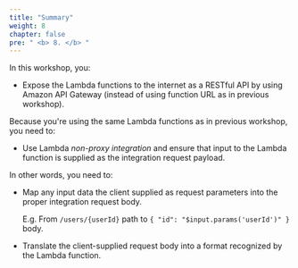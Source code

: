 ```yaml
---
title: "Summary"
weight: 8
chapter: false
pre: " <b> 8. </b> "
---
```


In this workshop, you:

- Expose the Lambda functions to the internet as a RESTful API by using Amazon API Gateway (instead of using function URL as in previous workshop).

Because you're using the same Lambda functions as in previous workshop, you need to:

- Use Lambda _non-proxy integration_ and ensure that input to the Lambda function is supplied as the integration request payload.

In other words, you need to:

- Map any input data the client supplied as request parameters into the proper integration request body.

  E.g. From `/users/{userId}` path to `{ "id": "$input.params('userId')" }` body.

- Translate the client-supplied request body into a format recognized by the Lambda function.
